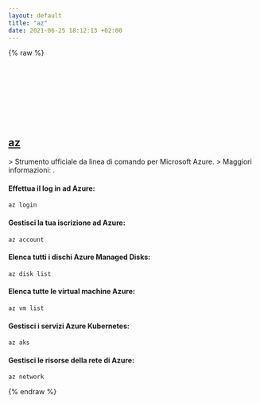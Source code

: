 ```yaml
---
layout: default
title: "az"
date: 2021-06-25 18:12:13 +02:00
---
```

{% raw %}
<h2 id="az">
  <a href="/it/common/az.html">az</a> <a href="#az"><svg class="icon">
    <use href="/assets/images/unicode_sprite.svg#link" />
  </svg></a>
</h2>
> Strumento ufficiale da linea di comando per Microsoft Azure.
> Maggiori informazioni: <https://docs.microsoft.com/cli/azure>.

#### Effettua il log in ad Azure:
```shell
az login
```
#### Gestisci la tua iscrizione ad Azure:
```shell
az account
```
#### Elenca tutti i dischi Azure Managed Disks:
```shell
az disk list
```
#### Elenca tutte le virtual machine Azure:
```shell
az vm list
```
#### Gestisci i servizi Azure Kubernetes:
```shell
az aks
```
#### Gestisci le risorse della rete di Azure:
```shell
az network
```
{% endraw %}
